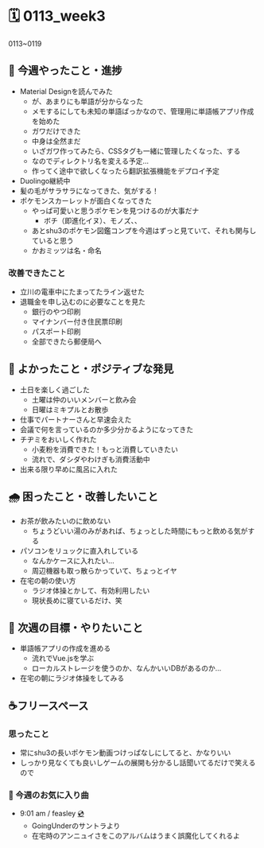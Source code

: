 # 🗓️ 0113_week3

0113~0119

## 🎁 今週やったこと・進捗

- Material Designを読んでみた
  - が、あまりにも単語が分からなった
  - メモするにしても未知の単語ばっかなので、管理用に単語帳アプリ作成を始めた
  - ガワだけできた
  - 中身は全然まだ
  - いざガワ作ってみたら、CSSタグも一緒に管理したくなった、する
  - なのでディレクトリ名を変える予定…
  - 作ってく途中で欲しくなったら翻訳拡張機能をデプロイ予定
- Duolingo継続中
- 髪の毛がサラサラになってきた、気がする！
- ポケモンスカーレットが面白くなってきた
  - やっぱ可愛いと思うポケモンを見つけるのが大事だナ
    - ボチ（即進化イヌ）、モノズ、、
  - あとshu3のポケモン図鑑コンプを今週はずっと見ていて、それも関与していると思う
  - かおミッツは名・命名
  
### 改善できたこと

- 立川の電車中にたまってたライン返せた
- 退職金を申し込むのに必要なことを見た
  - 銀行のやつ印刷
  - マイナンバー付き住民票印刷
  - パスポート印刷
  - 全部できたら郵便局へ
  
## 💖 よかったこと・ポジティブな発見

- 土日を楽しく過ごした
  - 土曜は仲のいいメンバーと飲み会
  - 日曜はミキプルとお散歩
- 仕事でパートナーさんと早速会えた
- 会議で何を言っているのか多少分かるようになってきた
- チヂミをおいしく作れた
  - 小麦粉を消費できた！もっと消費していきたい
  - 流れで、ダシダやわけぎも消費活動中
- 出来る限り早めに風呂に入れた

## 🌧️ 困ったこと・改善したいこと

- お茶が飲みたいのに飲めない
  - ちょうどいい湯のみがあれば、ちょっとした時間にもっと飲める気がする
- パソコンをリュックに直入れしている
  - なんかケースに入れたい…
  - 周辺機器も取っ散らかっていて、ちょっとイヤ
- 在宅の朝の使い方
  - ラジオ体操とかして、有効利用したい
  - 現状長めに寝ているだけ、笑

## 🌈 次週の目標・やりたいこと

- 単語帳アプリの作成を進める
  - 流れでVue.jsを学ぶ
  - ローカルストレージを使うのか、なんかいいDBがあるのか…
- 在宅の朝にラジオ体操をしてみる

## ☕フリースペース

### 思ったこと

- 常にshu3の長いポケモン動画つけっぱなしにしてると、かなりいい
- しっかり見なくても良いしゲームの展開も分かるし話聞いてるだけで笑えるので

### 🎵 今週のお気に入り曲
- 9:01 am / feasley [💿](https://open.spotify.com/intl-ja/track/220sIHpwxlsg441qsFRlEk?si=c4c14454b64d4c9d)
  - GoingUnderのサントラより
  - 在宅時のアンニュイさをこのアルバムはうまく誤魔化してくれるよ